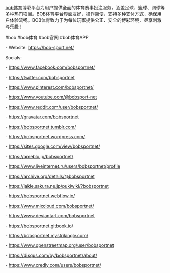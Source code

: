<p><a href="https://bob-sport.net/">bob体育</a>博彩平台为用户提供全面的体育赛事投注服务，涵盖足球、篮球、网球等多种热门项目。BOB体育平台界面友好，操作简便，支持多种支付方式，确保用户体验流畅。BOB体育致力于为每位玩家提供公正、安全的博彩环境，尽享刺激与乐趣！<p>
<p>#bob  #bob体育  #bob官网  #bob体育APP<p>
<p>- Website: <a href="https://bob-sport.net/">https://bob-sport.net/</a><p>
<p>Socials:<p>
<p>- <a href="https://www.facebook.com/bobsportnet/">https://www.facebook.com/bobsportnet/</a><p>
<p>- <a href="https://twitter.com/bobsportnet">https://twitter.com/bobsportnet</a><p>
<p>- <a href="https://www.pinterest.com/bobsportnet/">https://www.pinterest.com/bobsportnet/</a><p>
<p>- <a href="https://www.youtube.com/@bobsport-net">https://www.youtube.com/@bobsport-net</a><p>
<p>- <a href="https://www.reddit.com/user/bobsportnet/">https://www.reddit.com/user/bobsportnet/</a><p>
<p>- <a href="https://gravatar.com/bobsportnet">https://gravatar.com/bobsportnet</a><p>
<p>- <a href="https://bobsportnet.tumblr.com/">https://bobsportnet.tumblr.com/</a><p>
<p>- <a href="https://bobsportnet.wordpress.com/">https://bobsportnet.wordpress.com/</a><p>
<p>- <a href="https://sites.google.com/view/bobsportnet/">https://sites.google.com/view/bobsportnet/</a><p>
<p>- <a href="https://ameblo.jp/bobsportnet/">https://ameblo.jp/bobsportnet/</a><p>
<p>- <a href="https://www.liveinternet.ru/users/bobsportnet/profile">https://www.liveinternet.ru/users/bobsportnet/profile</a><p>
<p>- <a href="https://archive.org/details/@bobsportnet">https://archive.org/details/@bobsportnet</a><p>
<p>- <a href="https://jakle.sakura.ne.jp/pukiwiki/?bobsportnet">https://jakle.sakura.ne.jp/pukiwiki/?bobsportnet</a><p>
<p>- <a href="https://bobsportnet.webflow.io/">https://bobsportnet.webflow.io/</a><p>
<p>- <a href="https://www.mixcloud.com/bobsportnet/">https://www.mixcloud.com/bobsportnet/</a><p>
<p>- <a href="https://www.deviantart.com/bobsportnet">https://www.deviantart.com/bobsportnet</a><p>
<p>- <a href="https://bobsportnet.gitbook.io/">https://bobsportnet.gitbook.io/</a><p>
<p>- <a href="https://bobsportnet.mystrikingly.com/">https://bobsportnet.mystrikingly.com/</a><p>
<p>- <a href="https://www.openstreetmap.org/user/bobsportnet">https://www.openstreetmap.org/user/bobsportnet</a><p>
<p>- <a href="https://disqus.com/by/bobsportnet/about/">https://disqus.com/by/bobsportnet/about/</a><p>
<p>- <a href="https://www.credly.com/users/bobsportnet/">https://www.credly.com/users/bobsportnet/</a><p>